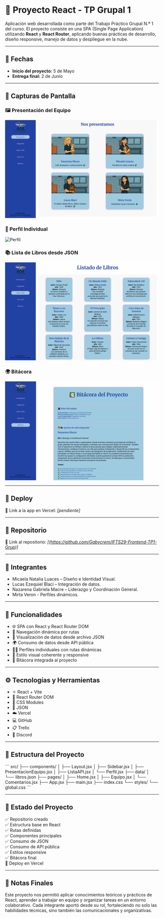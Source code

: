 # 🧩 Proyecto React - TP Grupal 1

Aplicación web desarrollada como parte del Trabajo Práctico Grupal N.º 1 del curso. El proyecto consiste en una SPA (Single Page Application) utilizando **React** y **React Router**, aplicando buenas prácticas de desarrollo, diseño responsive, manejo de datos y despliegue en la nube.

---

## 📅 Fechas
- **Inicio del proyecto:** 5 de Mayo  
- **Entrega final:** 2 de Junio

---

## 📸 Capturas de Pantalla

### 🖼️ Presentación del Equipo
![Presentacion](./public/capturas/presentacion.png)

### 👥 Perfil Individual
![Perfil ](./public/capturas/unPerfil.png.png)

### 📚 Lista de Libros desde JSON
![Libros](./public/capturas/json.png)

### 🌍 Bitácora
![Bitacora](./public/capturas/bitacora.png)

---

## 🚀 Deploy

🔗 Link a la app en Vercel: _[pendiente]_

---

## 📁 Repositorio

🔗 Link al repositorio: _[(https://github.com/Gabycrem/IFTS29-Frontend-TP1-Grup)]_

---

## 👥 Integrantes

- Micaela Natalia Luaces – Diseño e Identidad Visual.  
- Lucas Ezequiel Blaci – Integración de datos.  
- Nazarena Gabriela Macre – Liderazgo y Coordinación General.
- Mirta Veron - Perfiles dinámicos.

---

## 🧩 Funcionalidades

- 🌐 SPA con React y React Router DOM  
- 🧭 Navegación dinámica por rutas  
- 📁 Visualización de datos desde archivo JSON  
- 🌍 Consumo de datos desde API pública  
- 🧑‍💻 Perfiles individuales con rutas dinámicas  
- 🎨 Estilo visual coherente y responsive  
- 📓 Bitácora integrada al proyecto  

---

## ⚙️ Tecnologías y Herramientas

- ⚛️ React + Vite  
- 🧭 React Router DOM  
- 🎨 CSS Modules  
- 📄 JSON  
- ☁️ Vercel  
- 💻 GitHub  
- 📋 Trello  
- 💬 Discord  

---

## 🌲 Estructura del Proyecto

\`\`\`
src/
├── components/
│   ├── Layout.jsx
│   ├── Sidebar.jsx
│   ├── PresentacionEquipo.jsx
│   ├── ListaAPI.jsx
│   └── Perfil.jsx
├── data/
│   └── libros.json
├── pages/
│   ├── Home.jsx
│   ├── Equipo.jsx
│   └── Comentarios.jsx
├── App.jsx
├── main.jsx
├── index.css
└── styles/
    └── global.css
\`\`\`

---

## 📌 Estado del Proyecto

✅ Repositorio creado  
✅ Estructura base en React  
✅ Rutas definidas  
✅ Componentes principales  
✅ Consumo de JSON  
✅ Consumo de API pública  
✅ Estilos responsive  
✅ Bitácora final  
🔲 Deploy en Vercel  

---

## 📌 Notas Finales

Este proyecto nos permitió aplicar conocimientos teóricos y prácticos de React, aprender a trabajar en equipo y organizar tareas en un entorno colaborativo. Cada integrante aportó desde su rol, fortaleciendo no solo las habilidades técnicas, sino también las comunicacionales y organizativas.

